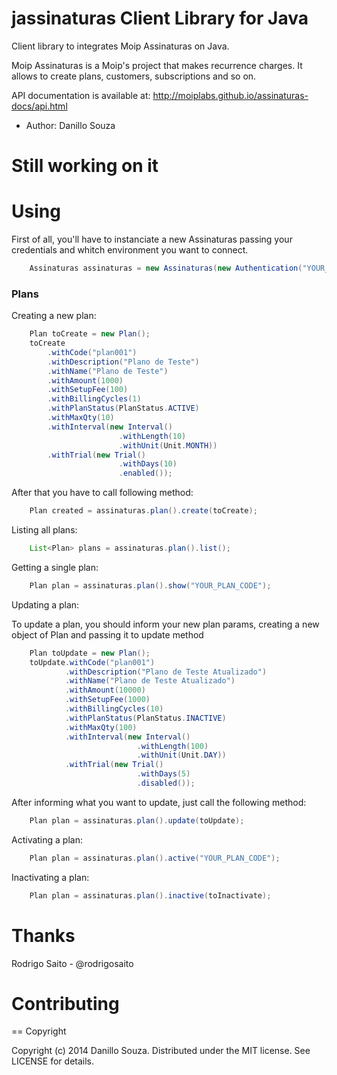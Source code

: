 jassinaturas Client Library for Java
============================================

Client library to integrates Moip Assinaturas on Java.

Moip Assinaturas is a Moip's project that makes recurrence charges. It allows to create plans, customers, subscriptions and so on.

API documentation is available at: http://moiplabs.github.io/assinaturas-docs/api.html


 - Author: Danillo Souza

Still working on it
====================

# Using

First of all, you'll have to instanciate a new Assinaturas passing your credentials and whitch environment you want to connect.

```java
	Assinaturas assinaturas = new Assinaturas(new Authentication("YOUR_TOKEN", "YOUR_SECRET"));
```

### Plans

Creating a new plan:

```java
	Plan toCreate = new Plan();
	toCreate
		.withCode("plan001")
		.withDescription("Plano de Teste")
		.withName("Plano de Teste")
		.withAmount(1000)
        .withSetupFee(100)
        .withBillingCycles(1)
        .withPlanStatus(PlanStatus.ACTIVE)
        .withMaxQty(10)
        .withInterval(new Interval()
        				.withLength(10)
        				.withUnit(Unit.MONTH))
        .withTrial(new Trial()
        				.withDays(10)
        				.enabled());
```

After that you have to call following method:

```java
	Plan created = assinaturas.plan().create(toCreate);
```

Listing all plans:

```java
	List<Plan> plans = assinaturas.plan().list();
```

Getting a single plan:

```java
	Plan plan = assinaturas.plan().show("YOUR_PLAN_CODE");
```

Updating a plan:

To update a plan, you should inform your new plan params, creating a new object of Plan and passing it to update method

```java
	Plan toUpdate = new Plan();
    toUpdate.withCode("plan001")
    		.withDescription("Plano de Teste Atualizado")
    		.withName("Plano de Teste Atualizado")
            .withAmount(10000)
            .withSetupFee(1000)
            .withBillingCycles(10)
            .withPlanStatus(PlanStatus.INACTIVE)
            .withMaxQty(100)
            .withInterval(new Interval()
            				.withLength(100)
            				.withUnit(Unit.DAY))
            .withTrial(new Trial()
            				.withDays(5)
            				.disabled());
```

After informing what you want to update, just call the following method:

```java
    Plan plan = assinaturas.plan().update(toUpdate);
```

Activating a plan:

```java
	Plan plan = assinaturas.plan().active("YOUR_PLAN_CODE");
```

Inactivating a plan:

```java
	Plan plan = assinaturas.plan().inactive(toInactivate);
```


Thanks
====================

Rodrigo Saito - @rodrigosaito

Contributing
====================

== Copyright

Copyright (c) 2014 Danillo Souza. Distributed under the MIT license. See LICENSE for details.